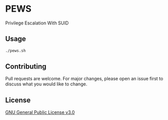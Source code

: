 # PEWS

Privilege Escalation With SUID

## Usage

```bash
./pews.sh
```

## Contributing
Pull requests are welcome. For major changes, please open an issue first to discuss what you would like to change.


## License
[GNU General Public License v3.0](https://choosealicense.com/licenses/gpl-3.0/)

